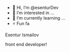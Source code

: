 - 👋 Hi, I’m @esenturDev
- 👀 I’m interested in ...
- 🌱 I’m currently learning ...
- ⚡ Fun fa

Esentur Ismailov


front end developer!
<!---
esenturDev/esenturDev is a ✨ special ✨ repository because its `README.md` (this file) appears on your GitHub profile.
You can click the Preview link to take a look at your changes.
--->
